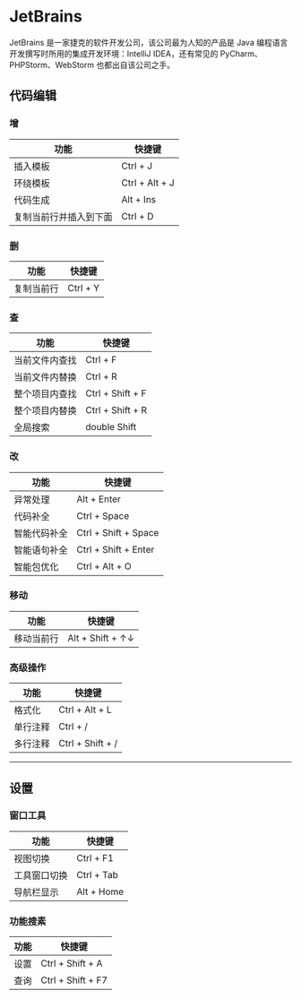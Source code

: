 # JetBrains

JetBrains 是一家捷克的软件开发公司，该公司最为人知的产品是 Java 编程语言开发撰写时所用的集成开发环境：IntelliJ IDEA，还有常见的 PyCharm、PHPStorm、WebStorm 也都出自该公司之手。

## 代码编辑

### **增**

| 功能 | 快捷键 |
|   -   |     -    |
| 插入模板 | Ctrl + J |
| 环绕模板 | Ctrl + Alt + J |
| 代码生成 | Alt + Ins |
| 复制当前行并插入到下面 | Ctrl + D |

### **删**

| 功能 | 快捷键 |
|   -   |     -    |
| 复制当前行 | Ctrl + Y |

### **查**

| 功能 | 快捷键 |
|   -   |     -    |
| 当前文件内查找 | Ctrl + F |
| 当前文件内替换 | Ctrl + R |
| 整个项目内查找 | Ctrl + Shift + F |
| 整个项目内替换 | Ctrl + Shift + R |
| 全局搜索 | double Shift |

### **改**

| 功能 | 快捷键 |
|   -   |     -    |
| 异常处理 | Alt + Enter |
| 代码补全 | Ctrl + Space |
| 智能代码补全 | Ctrl + Shift + Space |
| 智能语句补全 | Ctrl + Shift + Enter |
| 智能包优化 | Ctrl + Alt + O |

### **移动**

| 功能 | 快捷键 |
|   -   |     -    |
| 移动当前行 | Alt + Shift + ↑↓ |

### **高级操作**

| 功能 | 快捷键 |
|   -   |     -    |
| 格式化 | Ctrl + Alt + L |
| 单行注释 | Ctrl + / |
| 多行注释 | Ctrl + Shift + / |

- - -

## 设置

### **窗口工具**

| 功能 | 快捷键 |
|   -   |     -    |
| 视图切换 | Ctrl + F1 |
| 工具窗口切换 | Ctrl + Tab |
| 导航栏显示 | Alt + Home |

### **功能搜素**

| 功能 | 快捷键 |
|   -   |     -    |
| 设置 | Ctrl + Shift + A |
| 查询 | Ctrl + Shift + F7 |
